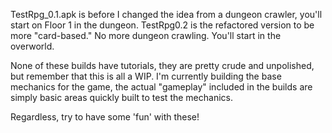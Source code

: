 TestRpg_0.1.apk is before I changed the idea from a dungeon crawler, you'll start on Floor 1 in the dungeon. 
TestRpg0.2 is the refactored version to be more "card-based." No more dungeon crawling. You'll start in the overworld.

None of these builds have tutorials, they are pretty crude and unpolished, but remember that this is all a WIP. I'm currently building the base mechanics for the game, the actual "gameplay" included in the builds are simply basic areas quickly built to test the mechanics.

Regardless, try to have some 'fun' with these!

